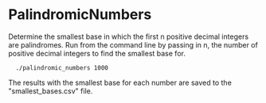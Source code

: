 # PalindromicNumbers

Determine the smallest base in which the first n positive decimal integers are palindromes. Run from the command line by passing in n, the number of positive decimal integers to find the smallest base for.

```
  ./palindromic_numbers 1000
```

The results with the smallest base for each number are saved to the "smallest_bases.csv" file.
